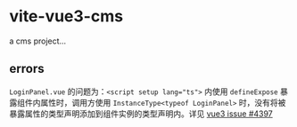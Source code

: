# vite-vue3-cms

a cms project...

## errors

`LoginPanel.vue` 的问题为：`<script setup lang="ts">` 内使用 `defineExpose` 暴露组件内属性时，调用方使用 `InstanceType<typeof LoginPanel>` 时，没有将被暴露属性的类型声明添加到组件实例的类型声明内。详见 [vue3 issue #4397](https://github.com/vuejs/vue-next/issues/4397)
